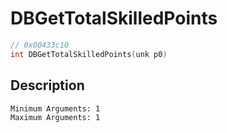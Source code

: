 # DBGetTotalSkilledPoints
```c
// 0x00433c10
int DBGetTotalSkilledPoints(unk p0)
```
## Description
```
Minimum Arguments: 1
Maximum Arguments: 1
```
